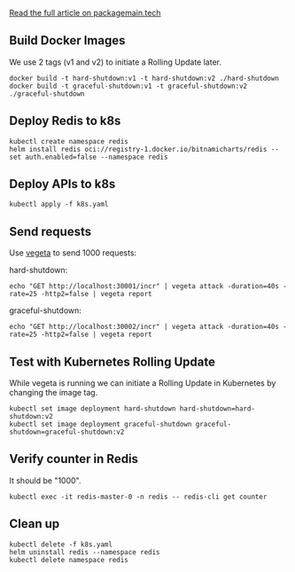 [Read the full article on packagemain.tech](https://packagemain.tech/p/graceful-shutdowns-k8s-go)

## Build Docker Images

We use 2 tags (v1 and v2) to initiate a Rolling Update later.

```
docker build -t hard-shutdown:v1 -t hard-shutdown:v2 ./hard-shutdown
docker build -t graceful-shutdown:v1 -t graceful-shutdown:v2 ./graceful-shutdown
```

## Deploy Redis to k8s

```
kubectl create namespace redis
helm install redis oci://registry-1.docker.io/bitnamicharts/redis --set auth.enabled=false --namespace redis
```

## Deploy APIs to k8s

```
kubectl apply -f k8s.yaml
```

## Send requests

Use [vegeta](https://github.com/tsenart/vegeta) to send 1000 requests:

hard-shutdown:
```
echo "GET http://localhost:30001/incr" | vegeta attack -duration=40s -rate=25 -http2=false | vegeta report
```

graceful-shutdown:
```
echo "GET http://localhost:30002/incr" | vegeta attack -duration=40s -rate=25 -http2=false | vegeta report
```

## Test with Kubernetes Rolling Update

While vegeta is running we can initiate a Rolling Update in Kubernetes by changing the image tag.

```
kubectl set image deployment hard-shutdown hard-shutdown=hard-shutdown:v2
kubectl set image deployment graceful-shutdown graceful-shutdown=graceful-shutdown:v2
```

## Verify counter in Redis

It should be "1000".

```
kubectl exec -it redis-master-0 -n redis -- redis-cli get counter
```

## Clean up

```
kubectl delete -f k8s.yaml
helm uninstall redis --namespace redis
kubectl delete namespace redis
```
